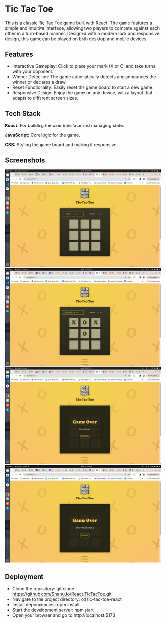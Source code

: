 
# Tic Tac Toe

This is a classic Tic Tac Toe game built with React. The game features a simple and intuitive interface, allowing two players to compete against each other in a turn-based manner. Designed with a modern look and responsive design, this game can be played on both desktop and mobile devices.
## Features

- Interactive Gameplay: Click to place your mark (X or O) and take turns with your opponent.
- Winner Detection: The game automatically detects and announces the winner or declares a draw.
- Reset Functionality: Easily reset the game board to start a new game.
- Responsive Design: Enjoy the game on any device, with a layout that adapts to different screen sizes.


## Tech Stack

**React:** For building the user interface and managing state. 

**JavaScript:** Core logic for the game.

**CSS:** Styling the game board and making it responsive. 
## Screenshots

![Screenshot](screenshots/GameUI.png)
![Screenshot](screenshots/PlayerName.png)
![Screenshot](screenshots/GameWinnerWithLogs.png)
![Screenshot](screenshots/GameOverWithLogs.png)



## Deployment

- Clone the repository: git clone https://github.com/ShanuJo/React_TicTacToe.git
- Navigate to the project directory: cd tic-tac-toe-react
- Install dependencies: npm install
- Start the development server: npm start
- Open your browser and go to http://localhost:5173